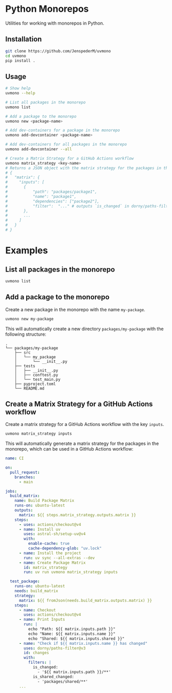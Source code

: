 # Python Monorepos

Utilities for working with monorepos in Python.

## Installation

```bash
git clone https://github.com/JenspederM/uvmono
cd uvmono
pip install .
```

## Usage

```bash
# Show help
uvmono --help

# List all packages in the monorepo
uvmono list

# Add a package to the monorepo
uvmono new <package-name>

# Add dev-containers for a package in the monorepo
uvmono add-devcontainer <package-name>

# Add dev-containers for all packages in the monorepo
uvmono add-devcontainer --all

# Create a Matrix Strategy for a GitHub Actions workflow
uvmono matrix_strategy <key-name>
# Returns a JSON object with the matrix strategy for the packages in the monorepo:
# {
#   "matrix": {
#     "inputs": [ 
#       { 
#           "path": "packages/package1", 
#           "name": "package1", 
#           "dependencies": ["package2"], 
#           "filter":  "..." # outputs `is_changed` in dorny/paths-filter@v3
#       },
#       ...
#     ]
#   }
# }
```

# Examples

## List all packages in the monorepo

```bash
uvmono list
```

## Add a package to the monorepo

Create a new package in the monorepo with the name `my-package`.
```bash
uvmono new my-package
```

This will automatically create a new directory `packages/my-package` with the following structure:

```
.
└── packages/my-package
    ├── src
    │   └── my_package
    │       └── __init__.py
    ├── tests
    │   ├── __init__.py
    │   ├── conftest.py
    │   └── test_main.py
    ├── pyproject.toml
    └── README.md
```

## Create a Matrix Strategy for a GitHub Actions workflow

Create a matrix strategy for a GitHub Actions workflow with the key `inputs`.
```bash
uvmono matrix_strategy inputs
```

This will automatically generate a matrix strategy for the packages in the monorepo,
which can be used in a GitHub Actions workflow:

```yaml
name: CI

on:
  pull_request:
    branches:
      - main

jobs:
  build_matrix:
    name: Build Package Matrix
    runs-on: ubuntu-latest
    outputs:
      matrix: ${{ steps.matrix_strategy.outputs.matrix }}
    steps:
      - uses: actions/checkout@v4
      - name: Install uv
        uses: astral-sh/setup-uv@v4
        with:
          enable-cache: true
          cache-dependency-glob: "uv.lock"
      - name: Install the project
        run: uv sync --all-extras --dev
      - name: Create Package Matrix
        id: matrix_strategy
        run: uv run uvmono matrix_strategy inputs

  test_package:
    runs-on: ubuntu-latest
    needs: build_matrix
    strategy:
      matrix: ${{ fromJson(needs.build_matrix.outputs.matrix) }}
    steps:
      - name: Checkout
        uses: actions/checkout@v4
      - name: Print Inputs
        run: |
          echo "Path: ${{ matrix.inputs.path }}"
          echo "Name: ${{ matrix.inputs.name }}"
          echo "Shared: ${{ matrix.inputs.shared }}"
      - name: "Check if ${{ matrix.inputs.name }} has changed"
        uses: dorny/paths-filter@v3
        id: changes
        with:
          filters: |
            is_changed:
              - '${{ matrix.inputs.path }}/**'
            is_shared_changed:
              - 'packages/shared/**'
      ...
```
